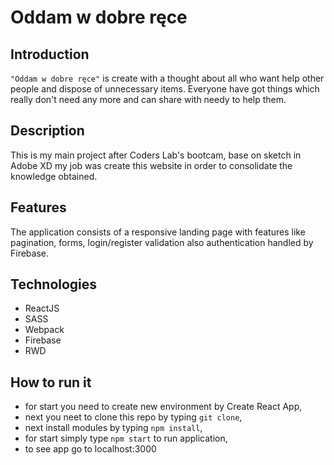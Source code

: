 Oddam w dobre ręce
=======

Introduction
-----------

`"Oddam w dobre ręce"` is create  with a thought about all who want help other people and dispose of unnecessary items. Everyone have got things which really don't need any more and can share with needy to help them. 

Description 
-----------

This is my main project after Coders Lab's bootcam, base on sketch in Adobe XD my job was create this  website in order to consolidate the knowledge obtained.

Features
-----------

The application consists of a responsive landing page with features like pagination, forms, login/register validation also authentication handled by Firebase.

Technologies
-----------

* ReactJS
* SASS
* Webpack
* Firebase
* RWD
    
How to run it
--------------
* for start you need to create new environment by Create React App,
* next you neet to clone this repo by typing `git clone`,
* next install modules by typing `npm install`,
* for start simply type `npm start` to run application,
* to see app go to localhost:3000

 
